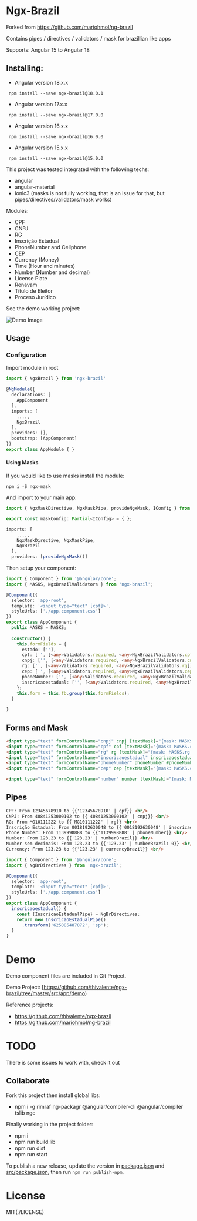# Ngx-Brazil

Forked from https://github.com/mariohmol/ng-brazil

Contains pipes / directives / validators / mask for brazillian like apps

Supports: Angular 15 to Angular 18

## Installing:  

* Angular version 18.x.x

` npm install --save ngx-brazil@18.0.1`

* Angular version 17.x.x

` npm install --save ngx-brazil@17.0.0`

* Angular version 16.x.x

` npm install --save ngx-brazil@16.0.0`

* Angular version 15.x.x

` npm install --save ngx-brazil@15.0.0`



This project was tested integrated with the following techs:

* angular
* angular-material
* ionic3 (masks is not fully working, that is an issue for that, but pipes/directives/validators/mask works)

Modules:

* CPF 
* CNPJ
* RG
* Inscrição Estadual
* PhoneNumber and Cellphone
* CEP
* Currency (Money)
* Time (Hour and minutes)
* Number (Number and decimal)
* License Plate
* Renavam
* Título de Eleitor
* Proceso Jurídico


See the demo working project:


![Demo Image](/src/assets/print.png)

 
## Usage

### Configuration

Import module in root

```ts
import { NgxBrazil } from 'ngx-brazil' 

@NgModule({
  declarations: [
    AppComponent
  ],
  imports: [
    ....,
    NgxBrazil
  ],
  providers: [],
  bootstrap: [AppComponent]
})
export class AppModule { }
```


#### Using Masks

If you would like to use masks install the module: 

`npm i -S ngx-mask`


And import to your main app:

```ts
import { NgxMaskDirective, NgxMaskPipe, provideNgxMask, IConfig } from 'ngx-mask';

export const maskConfig: Partial<IConfig> = { };

imports: [
    ....,
    NgxMaskDirective, NgxMaskPipe,
    NgxBrazil
  ],
  providers: [provideNgxMask()]
```


Then setup your component:

```ts
import { Component } from '@angular/core';
import { MASKS, NgxBrazilValidators } from 'ngx-brazil';

@Component({
  selector: 'app-root',
  template: '<input type="text" [cpf]>',
  styleUrls: ['./app.component.css']
})
export class AppComponent {
  public MASKS = MASKS;
  
  constructor() { 
    this.formFields = {
      estado: [''],
      cpf: ['', [<any>Validators.required, <any>NgxBrazilValidators.cpf]],
      cnpj: ['', [<any>Validators.required, <any>NgxBrazilValidators.cnpj]],
      rg: ['', [<any>Validators.required, <any>NgxBrazilValidators.rg]],
      cep: ['', [<any>Validators.required, <any>NgxBrazilValidators.cep]],
      phoneNumber: ['', [<any>Validators.required, <any>NgxBrazilValidators.phoneNumber]],
      inscricaoestadual: ['', [<any>Validators.required, <any>NgxBrazilValidators.inscricaoestadual(this.estado)]]
    };
    this.form = this.fb.group(this.formFields);
  }

}
```

## Forms and Mask

```html
<input type="text" formControlName="cnpj" cnpj [textMask]="{mask: MASKS.cnpj.textMask}">
<input type="text" formControlName="cpf" cpf [textMask]="{mask: MASKS.cpf.textMask}">
<input type="text" formControlName="rg" rg [textMask]="{mask: MASKS.rg.textMask}"> 
<input type="text" formControlName="inscricaoestadual" inscricaoestadual="mg" [textMask]="{mask: MASKS.inscricaoestadual[estado].textMask}">
<input type="text" formControlName="phoneNumber" phoneNumber #phoneNumber [textMask]="{mask: MASKS.phoneNumber.textMaskFunction}">
<input type="text" formControlName="cep" cep [textMask]="{mask: MASKS.cep.textMask}">

<input type="text" formControlName="number" number [textMask]="{mask: MASKS.number.textMask}">
```
## Pipes

```html
CPF: From 12345678910 to {{'12345678910' | cpf}} <br/>
CNPJ: From 40841253000102 to {{'40841253000102' | cnpj}} <br/>
RG: From MG10111222 to {{'MG10111222' | rg}} <br/>
Inscrição Estadual: From 0018192630048 to {{'0018192630048' | inscricaoestadual: 'mg'}} <br/>
Phone Number: From 1139998888 to {{'1139998888' | phoneNumber}} <br/>
Number: From 123.23 to {{'123.23' | numberBrazil}} <br/>
Number sem decimais: From 123.23 to {{'123.23' | numberBrazil: 0}} <br/>
Currency: From 123.23 to {{'123.23' | currencyBrazil}} <br/>
```

```ts
import { Component } from '@angular/core';
import { NgBrDirectives } from 'ngx-brazil';

@Component({
  selector: 'app-root',
  template: '<input type="text" [cpf]>',
  styleUrls: ['./app.component.css']
})
export class AppComponent {
  inscricaoestadual() {
    const {InscricaoEstadualPipe} = NgBrDirectives;
    return new InscricaoEstadualPipe()
      .transform('625085487072', 'sp');
  }
}
```
# Demo

Demo component files are included in Git Project.

Demo Project:
[https://github.com/thivalente/ngx-brazil/tree/master/src/app/demo)

Reference projects:

* https://github.com/thivalente/ngx-brazil
* https://github.com/mariohmol/ng-brazil


# TODO

There is some issues to work with, check it out

## Collaborate

Fork this project then install global libs:

*  npm i -g rimraf ng-packagr @angular/compiler-cli @angular/compiler tslib ngc

Finally working in the project folder:

* npm i
* npm run build:lib
* npm run dist
* npm run start

To publish a new release, update the version in [package.json](./package.json) and [src/package.json](./src/package.json),
then run `npm run publish-npm`.

# License

MIT(./LICENSE)
